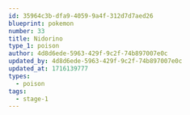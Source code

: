 ```yaml
---
id: 35964c3b-dfa9-4059-9a4f-312d7d7aed26
blueprint: pokemon
number: 33
title: Nidorino
type_1: poison
author: 4d8d6ede-5963-429f-9c2f-74b897007e0c
updated_by: 4d8d6ede-5963-429f-9c2f-74b897007e0c
updated_at: 1716139777
types:
  - poison
tags:
  - stage-1
---
```

